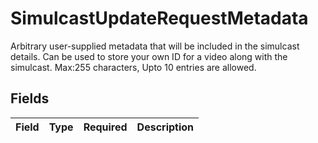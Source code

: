 # SimulcastUpdateRequestMetadata

Arbitrary user-supplied metadata that will be included in the simulcast details. Can be used to store your own ID for a video along with the simulcast. Max:255 characters, Upto 10 entries are allowed.


## Fields

| Field       | Type        | Required    | Description |
| ----------- | ----------- | ----------- | ----------- |
